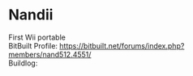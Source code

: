 # Nandii
First Wii portable<br>
BitBuilt Profile: https://bitbuilt.net/forums/index.php?members/nand512.4551/ <br>
Buildlog:
